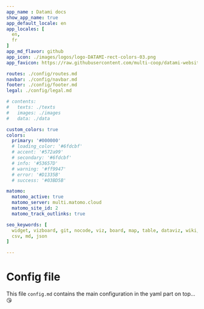 ```yaml
---
app_name : Datami docs
show_app_name: true
app_default_locale: en
app_locales: [
  en,
  fr
]
app_md_flavor: github
app_icon: ./images/logos/logo-DATAMI-rect-colors-03.png
app_favicon: https://raw.githubusercontent.com/multi-coop/datami-website-content/main/images/logos/logo-DATAMI-favicon.ico

routes: ./config/routes.md
navbar: ./config/navbar.md
footer: ./config/footer.md
legal: ./config/legal.md

# contents: 
#   texts: ./texts
#   images: ./images
#   data: ./data

custom_colors: true
colors:
  primary: '#000000'
  # loading_color: '#6fdcbf'
  # accent: '#572a99'
  # secondary: '#6fdcbf'
  # info: '#53657D'
  # warning: '#ff9947'
  # error: '#D1335B'
  # success: '#03BD5B'

matomo:
  matomo_active: true
  matomo_server: multi.matomo.cloud
  matomo_site_id: 2
  matomo_track_outlinks: true

seo_keywords: [
  widget, vizboard, git, nocode, viz, board, map, table, dataviz, wiki,
  csv, md, json
]

---
```



# Config file

This file `config.md` contains the main configuration in the yaml part on top... :kissing_heart:

